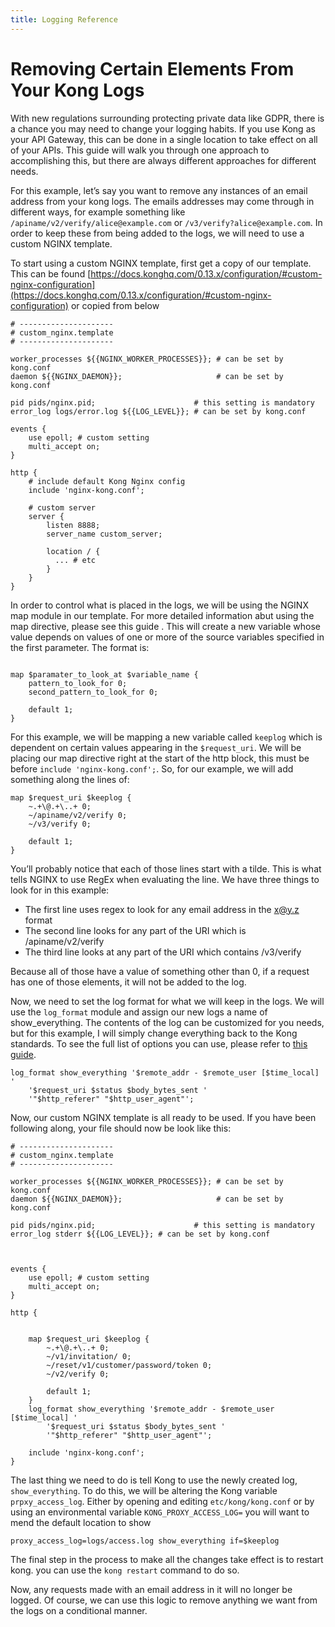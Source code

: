 ```yaml
---
title: Logging Reference
---
```


# Removing Certain Elements From Your Kong Logs

With new regulations surrounding protecting private data like GDPR, there is a chance you may need to change your logging habits. If you use Kong as your API Gateway, this can be done in a single location to take effect on all of your APIs. This guide will walk you through one approach to accomplishing this, but there are always different approaches for different needs.

For this example, let’s say you want to remove any instances of an email address from your kong logs. The emails addresses may come through in different ways, for example something like `/apiname/v2/verify/alice@example.com` or `/v3/verify?alice@example.com`. In order to keep these from being added to the logs, we will need to use a custom NGINX template.

To start using a custom NGINX template, first get a copy of our template. This can be found [https://docs.konghq.com/0.13.x/configuration/#custom-nginx-configuration](https://docs.konghq.com/0.13.x/configuration/#custom-nginx-configuration) or copied from below
```
# ---------------------
# custom_nginx.template
# ---------------------
 
worker_processes ${{NGINX_WORKER_PROCESSES}}; # can be set by kong.conf
daemon ${{NGINX_DAEMON}};                     # can be set by kong.conf
 
pid pids/nginx.pid;                      # this setting is mandatory
error_log logs/error.log ${{LOG_LEVEL}}; # can be set by kong.conf
 
events {
    use epoll; # custom setting
    multi_accept on;
}
 
http {
    # include default Kong Nginx config
    include 'nginx-kong.conf';
 
    # custom server
    server {
        listen 8888;
        server_name custom_server;
 
        location / {
          ... # etc
        }
    }
}
```

In order to control what is placed in the logs, we will be using the NGINX map module in our template. For more detailed information abut using the map directive, please see this guide . This will create a new variable whose value depends on values of one or more of the source variables specified in the first parameter. The format is:
```

map $paramater_to_look_at $variable_name {
    pattern_to_look_for 0;
    second_pattern_to_look_for 0; 
     
    default 1;
}
```

For this example, we will be mapping a new variable called `keeplog` which is dependent on certain values appearing in the `$request_uri`. We will be placing our map directive right at the start of the http block, this must be before `include 'nginx-kong.conf';`. So, for our example, we will add something along the lines of:
```
map $request_uri $keeplog {
    ~.+\@.+\..+ 0;
    ~/apiname/v2/verify 0;
    ~/v3/verify 0;
     
    default 1;
}
```

You’ll probably notice that each of those lines start with a tilde. This is what tells NGINX to use RegEx when evaluating the line. We have three things to look for in this example:
- The first line uses regex to look for any email address in the x@y.z format
- The second line looks for any part of the URI which is /apiname/v2/verify
- The third line looks at any part of the URI which contains /v3/verify

Because all of those have a value of something other than 0, if a request has one of those elements, it will not be added to the log.

Now, we need to set the log format for what we will keep in the logs. We will use the `log_format` module and assign our new logs a name of show_everything. The contents of the log can be customized for you needs, but for this example, I will simply change everything back to the Kong standards. To see the full list of options you can use, please refer to [this guide](https://nginx.org/en/docs/http/ngx_http_core_module.html#variables).
```
log_format show_everything '$remote_addr - $remote_user [$time_local] '
    '$request_uri $status $body_bytes_sent '
    '"$http_referer" "$http_user_agent"';
```

Now, our custom NGINX template is all ready to be used. If you have been following along, your file should now be look like this:
```
# ---------------------
# custom_nginx.template
# ---------------------
 
worker_processes ${{NGINX_WORKER_PROCESSES}}; # can be set by kong.conf
daemon ${{NGINX_DAEMON}};                     # can be set by kong.conf
 
pid pids/nginx.pid;                      # this setting is mandatory
error_log stderr ${{LOG_LEVEL}}; # can be set by kong.conf
 
 
 
events {
    use epoll; # custom setting
    multi_accept on;
}
 
http {
     
     
    map $request_uri $keeplog {
        ~.+\@.+\..+ 0;
        ~/v1/invitation/ 0;
        ~/reset/v1/customer/password/token 0;
        ~/v2/verify 0;
         
        default 1;
    }
    log_format show_everything '$remote_addr - $remote_user [$time_local] '
        '$request_uri $status $body_bytes_sent '
        '"$http_referer" "$http_user_agent"';
     
    include 'nginx-kong.conf';  
}
```

The last thing we need to do is tell Kong to use the newly created log, `show_everything`. To do this, we will be altering the Kong variable `prpxy_access_log`. Either by opening and editing `etc/kong/kong.conf` or by using an environmental variable `KONG_PROXY_ACCESS_LOG=` you will want to mend the default location to show
```
proxy_access_log=logs/access.log show_everything if=$keeplog
```
The final step in the process to make all the changes take effect is to restart kong. you can use the `kong restart` command to do so.

Now, any requests made with an email address in it will no longer be logged. Of course, we can use this logic to remove anything we want from the logs on a conditional manner.

